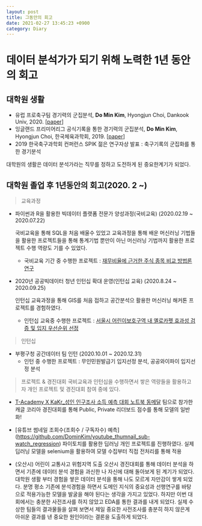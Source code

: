 ```yaml
---
layout: post
title: 그동안의 회고
date: 2021-02-27 13:45:23 +0900
category: Diary
---
```

# 데이터 분석가가 되기 위해 노력한 1년 동안의 회고

## 대학원 생활
- 유럽 프로축구팀 경기력의 군집분석, **Do Min Kim**, Hyongjun Choi, Dankook Univ, 2020. [[paper](http://www.riss.kr/search/detail/DetailView.do?p_mat_type=be54d9b8bc7cdb09&control_no=9aba5683f3f30388ffe0bdc3ef48d419)]
- 잉글랜드 프리미어리그 공식기록을 통한 경기력의 군집분석, **Do Min Kim**, Hyongjun Choi, 한국체육과학회, 2019. [[paper](http://www.riss.kr/search/detail/DetailView.do?p_mat_type=1a0202e37d52c72d&control_no=a24b63d5221419beb7998d826d417196)]
- 2019 한국축구과학회 컨퍼런스 SPIK 젊은 연구자상 발표 : 축구기록의 군집화를 통한 경기분석 

대학원의 생활은 데이터 분석가라는 직무를 정하고 도전하게 된 중요한계기가 되었다.


## 대학원 졸업 후 1년동안의 회고(2020. 2 ~)
> 교육과정
- 파이썬과 R을 활용한 빅데이터 플랫폼 전문가 양성과정(국비교육) (2020.02.19 ~ 2020.07.22)

  국비교육을 통해 SQL을 처음 배울수 있었고 교육과정을 통해 배운 머신러닝 기법들을 활용한 프로젝트들을 통해 통계기법 뿐만이 아닌 머신러닝 기법까지 활용한 프로젝트 수행 역량도
  기를 수 있었다.
  -  국비교육 기간 중 수행한 프로젝트 : [재무비율에 근거한 주식 종목 비교 방법론 연구](https://github.com/DominKim/Final_project)
  
- 2020년 공공빅데이터 청년 인턴십 확대 운영(인턴십 교육) (2020.8.24 ~ 2020.09.25)

  인턴십 교육과정을 통해 GIS를 처음 접하고 공간분석으 활용한 머신러닝 해커톤 프로젝트를 경험하였다.
  
  - 인턴십 교육중 수행한 프로젝트 : [서울시 어린이보호구역 내 옐로카펫 효과성 검증 및 입지 우선순위 선정](https://github.com/DominKim/Yellow_carpet_effectiveness_evaluation)

> 인턴십
- 부평구청 공간데이터 팀 인턴 (2020.10.01 ~ 2020.12.31)
  - 인턴 중 수행한 프로젝트 : 무인민원발급기 입지선정 분석, 공공와이파이 입지선정 분석

> 프로젝트 & 경진대회
국비교육과 인턴십을 수행하면서 쌓은 역량들을 활용하고자 개인 프로젝트 및 경진대회 참여 중에 있다.
- [T-Academy X KaKr_성인 인구조사 소득 예측 대회 노트북 동메달](https://www.kaggle.com/dominedgar/t-academy-x-kakr-eda)
  팀으로 참가한 캐글 코리아 경진대회를 통해 Public, Private 리더보드 점수를 통해 모델의 일반화!
  
- [유튜브 썸네일 조회수(조회수 / 구독자수) 예측] (https://github.com/DominKim/youtube_thumnail_sub-watch_regression)
  파이토치를 활용한 딥러닝 개인 프로젝트를 진행하였다. 실제 딥러닝 모델을 selenium을 활용하여 모델 수집부터 직접 전처리를 통해 적용
  
- (오산시) 어린이 교통사고 위험지역 도출
  오산시 경진대회를 통해 데이터 분석을 하면서 기존에 데이터 분석 경험을 과신한 나 자신에 대해 돌아보게 된 계기가 되었다. 대학원 생활 부터 경험을 쌓은 데이터 분석을 통해 나도 모르게 자만감이 쌓게 되었다. 분명 평소 기존에 분석경험을 하면서 도메인 지식의 중요성과 선행연구를 바탕으로 적용가능한 모델을 발굴을 해야 된다는 생각을 가지고 있었다. 하지만 이번 대회에서는 충분한 사전조사를 하지 않았고 EDA를 통한 결과를 내게 되었다. 실제 수상한 팀들의 결과물들을 살펴 보면서 제일 중요한 사전조사를 충분히 하지 않은게 아쉬운 결과를 낸 중요한 원인이라는 결론을 도출하게 되었다.

